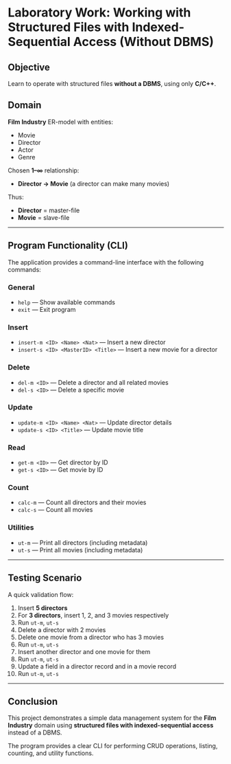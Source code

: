 # Laboratory Work: Working with Structured Files with Indexed-Sequential Access (Without DBMS)

## Objective
Learn to operate with structured files **without a DBMS**, using only **C/C++**.

## Domain
**Film Industry** ER-model with entities:
- Movie
- Director
- Actor
- Genre

Chosen **1–∞** relationship:
- **Director → Movie** (a director can make many movies)

Thus:
- **Director** = master-file  
- **Movie** = slave-file  

---

## Program Functionality (CLI)

The application provides a command-line interface with the following commands:

### General
- `help` — Show available commands  
- `exit` — Exit program  

### Insert
- `insert-m <ID> <Name> <Nat>` — Insert a new director  
- `insert-s <ID> <MasterID> <Title>` — Insert a new movie for a director  

### Delete
- `del-m <ID>` — Delete a director and all related movies  
- `del-s <ID>` — Delete a specific movie  

### Update
- `update-m <ID> <Name> <Nat>` — Update director details  
- `update-s <ID> <Title>` — Update movie title  

### Read
- `get-m <ID>` — Get director by ID  
- `get-s <ID>` — Get movie by ID  

### Count
- `calc-m` — Count all directors and their movies  
- `calc-s` — Count all movies  

### Utilities
- `ut-m` — Print all directors (including metadata)  
- `ut-s` — Print all movies (including metadata)  

---

## Testing Scenario

A quick validation flow:

1. Insert **5 directors**  
2. For **3 directors**, insert 1, 2, and 3 movies respectively  
3. Run `ut-m`, `ut-s`  
4. Delete a director with 2 movies  
5. Delete one movie from a director who has 3 movies  
6. Run `ut-m`, `ut-s`  
7. Insert another director and one movie for them  
8. Run `ut-m`, `ut-s`  
9. Update a field in a director record and in a movie record  
10. Run `ut-m`, `ut-s`  

---

## Conclusion

This project demonstrates a simple data management system for the **Film Industry** domain using **structured files with indexed-sequential access** instead of a DBMS.  

The program provides a clear CLI for performing CRUD operations, listing, counting, and utility functions.
